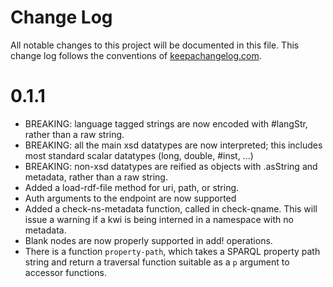 # Change Log
All notable changes to this project will be documented in this file. This change log follows the conventions of [keepachangelog.com](http://keepachangelog.com/).

# 0.1.1
- BREAKING: language tagged strings are now encoded with #langStr,
  rather than a raw string.
- BREAKING: all the main xsd datatypes are now interpreted; this includes most
  standard scalar datatypes (long, double, #inst, ...)
- BREAKING: non-xsd datatypes are reified as objects with .asString
  and metadata, rather than a raw string.
- Added a load-rdf-file method for uri, path, or string.
- Auth arguments to the endpoint are now supported
- Added a check-ns-metadata function, called in check-qname. This will
  issue a warning if a kwi is being interned in a namespace with no
  metadata.
- Blank nodes are now properly supported in add! operations.
- There is a function `property-path`, which takes a SPARQL property
  path string and return a traversal function suitable as a `p`
  argument to accessor functions.
